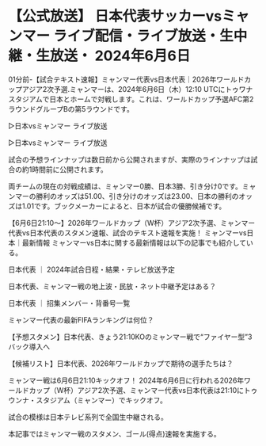 # 【公式放送】 日本代表サッカーvsミャンマー ライブ配信・ライブ放送・生中継・生放送・ 2024年6月6日
01分前-【試合テキスト速報】ミャンマー代表vs日本代表｜2026年ワールドカップアジア2次予選.ミャンマーは、2024年6月6日（木）12:10 UTCにトゥワナスタジアムで日本とホームで対戦します。これは、ワールドカップ予選AFC第2ラウンドグループBの第5ラウンドです。

▷日本vsミャンマー ライブ放送

▷日本vsミャンマー ライブ放送

試合の予想ラインナップは数日前から公開されますが、実際のラインナップは試合の約1時間前に公開されます。

両チームの現在の対戦成績は、ミャンマー0勝、日本3勝、引き分け0です。ミャンマーの勝利のオッズは51.00、引き分けのオッズは23.00、日本の勝利のオッズは1.01です。ブックメーカーによると、日本が試合の優勝候補です。

【6月6日21:10～】2026年ワールドカップ（W杯）アジア2次予選、ミャンマー代表vs日本代表のスタメン速報、試合のテキスト速報を実施！
ミャンマーvs日本｜最新情報
ミャンマーvs日本に関する最新情報は以下の記事でも紹介している。

日本代表 ｜ 2024年試合日程・結果・テレビ放送予定

日本代表、ミャンマー戦の地上波・民放・ネット中継予定はある？

日本代表 ｜ 招集メンバー・背番号一覧

ミャンマー代表の最新FIFAランキングは何位？

【予想スタメン】日本代表、きょう21:10KOのミャンマー戦で“ファイヤー型”3バック導入へ

【候補リスト】日本代表、2026年ワールドカップで期待の選手たちは？

ミャンマー戦は6月6日21:10キックオフ！
2024年6月6日に行われる2026年ワールドカップ（W杯）アジア2次予選、ミャンマー代表vs日本代表は21:10にトゥウンナ・スタジアム（ミャンマー）でキックオフ。

試合の模様は日本テレビ系列で全国生中継される。

本記事ではミャンマー戦のスタメン、ゴール(得点)速報を実施する。
